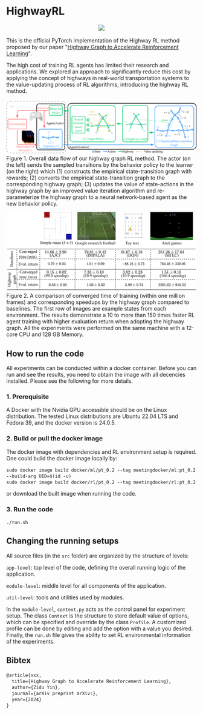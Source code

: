 # HighwayRL

<p align="center">
    <a href="https://arxiv.org/user/" alt="arXiv">
        <img src="https://img.shields.io/badge/arXiv-.svg?style=flat" />
    </a>
</p>

This is the official PyTorch implementation of the Highway RL method proposed by our paper "[Highway Graph to Accelerate Reinforcement Learning](https://arxiv.org/user/)". 

The high cost of training RL agents has limited their research and applications.
We explored an approach to significantly reduce this cost by applying the concept of highways in real-world transportation systems to the value-updating process of RL algorithms, introducing the highway RL method.


![Alt text](docs/4_1.png)
Figure 1. Overall data flow of our highway graph RL method. The actor (on the left) sends the sampled transitions by the behavior policy to the learner (on the right) which (1) constructs the empirical state-transition graph with rewards; (2) converts the empirical state-transition graph to the corresponding highway graph; (3) updates the value of state-actions in the highway graph by an improved value iteration algorithm and re-parameterize the highway graph to a neural network-based agent as the new behavior policy.


![Alt text](docs/1_2.png)
Figure 2. A comparison of converged time of training (within one million frames) and corresponding speedups by the highway graph compared to baselines.
The first row of images are example states from each environment.
The results demonstrate a 10 to more than 150 times faster RL agent training with higher evaluation return when adopting the highway graph.
All the experiments were performed on the same machine with a 12-core CPU and 128 GB Memory.


## How to run the code

All experiments can be conducted within a docker container.
Before you can run and see the results, you need to obtain the image with all decencies installed.
Please see the following for more details.

### 1. Prerequisite
A Docker with the Nvidia GPU accessible should be on the Linux distribution. 
The tested Linux distributions are Ubuntu 22.04 LTS and Fedora 39, and the docker version is 24.0.5. 

### 2. Build or pull the docker image
The docker image with dependencies and RL environment setup is required.
One could build the docker image locally by:

    sudo docker image build docker/ml/pt_0.2 --tag meetingdocker/ml:pt_0.2 --build-arg UID=$(id -u)
    sudo docker image build docker/rl/pt_0.2 --tag meetingdocker/rl:pt_0.2

or download the built image when running the code.
 
### 3. Run the code

    ./run.sh

## Changing the running setups
All source files (in the `src` folder) are organized by the structure of levels:

`app-level`: top level of the code, defining the overall running logic of the application.

`module-level`: middle level for all components of the application.

`util-level`: tools and utilities used by modules.

In the `module-level`, `context.py` acts as the control panel for experiment setup.
The class `Context` is the structure to store default value of options, which can be specified and override by the class `Profile`.
A customized profile can be done by editing and add the option with a value you desired.
Finally, the `run.sh` file gives the ability to set RL environmental information of the experiments.


## Bibtex
```
@article{xxx,
  title={Highway Graph to Accelerate Reinforcement Learning},
  author={Zidu Yin},
  journal={arXiv preprint arXiv:},
  year={2024}
}
```
